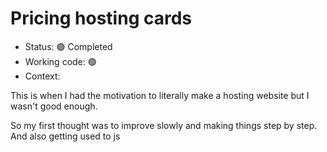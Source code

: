 # Pricing hosting cards

- Status: 🟢 Completed
- Working code: 🟢
- Context:

This is when I had the motivation to literally make a hosting website but I wasn't good enough.

So my first thought was to improve slowly and making things step by step. And also getting used to js
